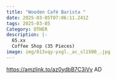 ```yaml
---
title: "Wooden Café Barista "
date: 2025-03-05T07:06:11.241Z
tags: 2025-03-05
Category: OTHER
description: |-
  65.xx
  Coffee Shop (35 Pieces)
image: img/813vqy-yxgl._ac_sl1500_.jpg
---
```

https://amzlink.to/az0ydbB7C3iVv
AD